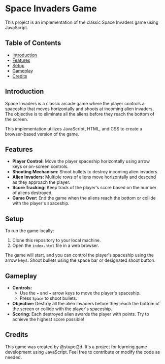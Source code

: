 # Space Invaders Game

This project is an implementation of the classic Space Invaders game using JavaScript.

## Table of Contents

- [Introduction](#introduction)
- [Features](#features)
- [Setup](#setup)
- [Gameplay](#gameplay)
- [Credits](#credits)

## Introduction

Space Invaders is a classic arcade game where the player controls a spaceship that moves horizontally and shoots at incoming alien invaders. The objective is to eliminate all the aliens before they reach the bottom of the screen.

This implementation utilizes JavaScript, HTML, and CSS to create a browser-based version of the game.

## Features

- **Player Control:** Move the player spaceship horizontally using arrow keys or on-screen controls.
- **Shooting Mechanism:** Shoot bullets to destroy incoming alien invaders.
- **Alien Invaders:** Multiple rows of aliens move horizontally and descend as they approach the player.
- **Score Tracking:** Keep track of the player's score based on the number of aliens destroyed.
- **Game Over:** End the game when the aliens reach the bottom or collide with the player's spaceship.

## Setup

To run the game locally:

1. Clone this repository to your local machine.
2. Open the `index.html` file in a web browser.

The game will start, and you can control the player's spaceship using the arrow keys. Shoot bullets using the space bar or designated shoot button.

## Gameplay

- **Controls:**
  - Use the `←` and `→` arrow keys to move the player's spaceship.
  - Press `Space` to shoot bullets.
- **Objective:** Destroy all the alien invaders before they reach the bottom of the screen or collide with the player's spaceship.
- **Scoring:** Each destroyed alien awards the player with points. Try to achieve the highest score possible!

## Credits

This game was created by @stupot2d. It's a project for learning game development using JavaScript. Feel free to contribute or modify the code as needed.
